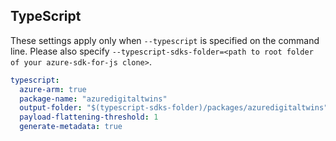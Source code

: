 ## TypeScript

These settings apply only when `--typescript` is specified on the command line.
Please also specify `--typescript-sdks-folder=<path to root folder of your azure-sdk-for-js clone>`.

```yaml $(typescript)
typescript:
  azure-arm: true
  package-name: "azuredigitaltwins"
  output-folder: "$(typescript-sdks-folder)/packages/azuredigitaltwins"
  payload-flattening-threshold: 1
  generate-metadata: true
```
